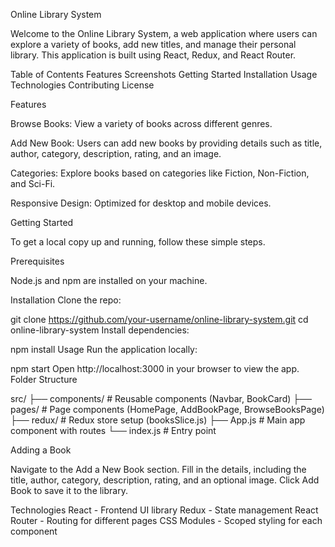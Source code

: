 Online Library System

Welcome to the Online Library System, a web application where users can explore a variety of books, add new titles, and manage their personal library. This application is built using React, Redux, and React Router.

Table of Contents
Features
Screenshots
Getting Started
Installation
Usage
Technologies
Contributing
License

Features

Browse Books: View a variety of books across different genres.

Add New Book: Users can add new books by providing details such as title, author, category, description, rating, and an image.

Categories: Explore books based on categories like Fiction, Non-Fiction, and Sci-Fi.

Responsive Design: Optimized for desktop and mobile devices.


Getting Started

To get a local copy up and running, follow these simple steps.

Prerequisites

Node.js and npm are installed on your machine.

Installation
Clone the repo:

git clone https://github.com/your-username/online-library-system.git
cd online-library-system
Install dependencies:

npm install
Usage
Run the application locally:

npm start
Open http://localhost:3000 in your browser to view the app.
Folder Structure

src/
├── components/         # Reusable components (Navbar, BookCard)
├── pages/              # Page components (HomePage, AddBookPage, BrowseBooksPage)
├── redux/              # Redux store setup (booksSlice.js)
├── App.js              # Main app component with routes
└── index.js            # Entry point


Adding a Book

Navigate to the Add a New Book section.
Fill in the details, including the title, author, category, description, rating, and an optional image.
Click Add Book to save it to the library.

Technologies
React - Frontend UI library
Redux - State management
React Router - Routing for different pages
CSS Modules - Scoped styling for each component
